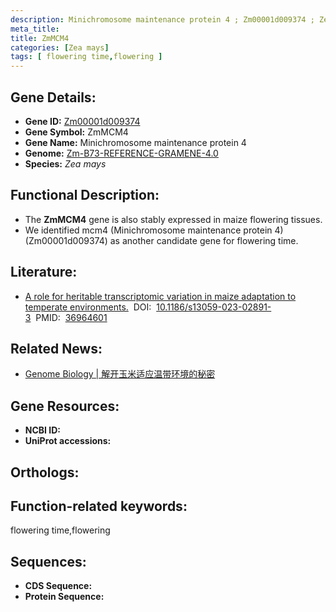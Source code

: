 ```yaml
---
description: Minichromosome maintenance protein 4 ; Zm00001d009374 ; Zea mays
meta_title:
title: ZmMCM4
categories: [Zea mays]
tags: [ flowering time,flowering ]
---
```


## Gene Details:
- **Gene ID:**	[Zm00001d009374]()
- **Gene Symbol:** ZmMCM4
- **Gene Name:** Minichromosome maintenance protein 4
- **Genome:** [Zm-B73-REFERENCE-GRAMENE-4.0]()
- **Species:** *Zea mays*

## Functional Description:
   - The **ZmMCM4** gene is also stably expressed in maize flowering tissues.
   - We identified mcm4 (Minichromosome maintenance protein 4) (Zm00001d009374) as another candidate gene for flowering time.

## Literature:
   - [A role for heritable transcriptomic variation in maize adaptation to temperate environments.]( https://genomebiology.biomedcentral.com/articles/10.1186/s13059-023-02891-3)&nbsp;&nbsp;DOI:&nbsp;&nbsp;[10.1186/s13059-023-02891-3](https://genomebiology.biomedcentral.com/articles/10.1186/s13059-023-02891-3)&nbsp;&nbsp;PMID:&nbsp;&nbsp;[36964601](https://pubmed.ncbi.nlm.nih.gov/36964601/)

## Related News:
   - [Genome Biology | 解开玉米适应温带环境的秘密](https://mp.weixin.qq.com/s?__biz=MzIyOTY2NDYyNQ==&mid=2247569242&idx=2&sn=52ffe8a3ee7e093fda17ce1abb3fc652&chksm=7bd0af1f2ec4fbb64eafd8ee39a92259dc3757e1d82fe39e6172c9df1f9134e8623ee0d8cc1f&scene=27#wechat_redirect)

## Gene Resources:
- **NCBI ID:** [](https://www.ncbi.nlm.nih.gov/gene/?term=)
- **UniProt accessions:** [](https://www.uniprot.org/uniprotkb//entry)

## Orthologs:

## Function-related keywords:
flowering time,flowering

## Sequences:
- **CDS Sequence:**
- **Protein Sequence:**
